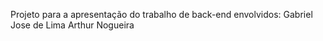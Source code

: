 Projeto para a apresentação do trabalho de back-end
envolvidos:
Gabriel Jose de Lima
Arthur Nogueira
